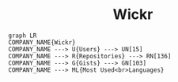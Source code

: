 <h1 align="center">Wickr</h1>

```mermaid
graph LR
COMPANY_NAME{Wickr}
COMPANY_NAME ---> U{Users} ---> UN[15]
COMPANY_NAME ---> R{Repositories} ---> RN[136]
COMPANY_NAME ---> G{Gists} ---> GN[103]
COMPANY_NAME ---> ML{Most Used<br>Languages}
```
